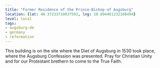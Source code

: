 ```yaml
---
title: "Former Residence of the Prince-Bishop of Augsburg"
location: {lat: 48.37233710837591, lng: 10.894461232108494}
level: local
tags:
- augsburg-de
- germany
- reformation
---
```


This building is on the site where the Diet of Augsburg in 1530 took place, where the Augsburg Confession was presented.  Pray for Christian Unity and for our Protestant brethern to come to the True Faith.
